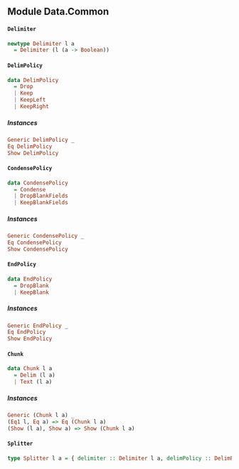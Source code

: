 ## Module Data.Common

#### `Delimiter`

``` purescript
newtype Delimiter l a
  = Delimiter (l (a -> Boolean))
```

#### `DelimPolicy`

``` purescript
data DelimPolicy
  = Drop
  | Keep
  | KeepLeft
  | KeepRight
```

##### Instances
``` purescript
Generic DelimPolicy _
Eq DelimPolicy
Show DelimPolicy
```

#### `CondensePolicy`

``` purescript
data CondensePolicy
  = Condense
  | DropBlankFields
  | KeepBlankFields
```

##### Instances
``` purescript
Generic CondensePolicy _
Eq CondensePolicy
Show CondensePolicy
```

#### `EndPolicy`

``` purescript
data EndPolicy
  = DropBlank
  | KeepBlank
```

##### Instances
``` purescript
Generic EndPolicy _
Eq EndPolicy
Show EndPolicy
```

#### `Chunk`

``` purescript
data Chunk l a
  = Delim (l a)
  | Text (l a)
```

##### Instances
``` purescript
Generic (Chunk l a) _
(Eq1 l, Eq a) => Eq (Chunk l a)
(Show (l a), Show a) => Show (Chunk l a)
```

#### `Splitter`

``` purescript
type Splitter l a = { delimiter :: Delimiter l a, delimPolicy :: DelimPolicy, condensePolicy :: CondensePolicy, initBlankPolicy :: EndPolicy, finalBlankPolicy :: EndPolicy }
```


